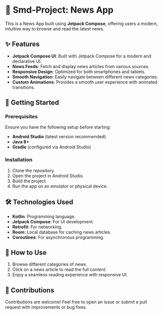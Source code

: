 # 📱 Smd-Project: News App

This is a News App built using **Jetpack Compose**, offering users a modern, intuitive way to browse and read the latest news.

## ✨ Features

- **Jetpack Compose UI**: Built with Jetpack Compose for a modern and declarative UI.
- **News Feeds**: Fetch and display news articles from various sources.
- **Responsive Design**: Optimized for both smartphones and tablets.
- **Smooth Navigation**: Easily navigate between different news categories.
- **Custom Animations**: Provides a smooth user experience with animated transitions.

## 🚀 Getting Started

### Prerequisites

Ensure you have the following setup before starting:

- **Android Studio** (latest version recommended)
- **Java 8+**
- **Gradle** (configured via Android Studio)

### Installation

1. Clone the repository.
2. Open the project in Android Studio.
3. Build the project.
4. Run the app on an emulator or physical device.

## 🛠️ Technologies Used

- **Kotlin**: Programming language.
- **Jetpack Compose**: For UI development.
- **Retrofit**: For networking.
- **Room**: Local database for caching news articles.
- **Coroutines**: For asynchronous programming.

## 📝 How to Use

1. Browse different categories of news.
2. Click on a news article to read the full content.
3. Enjoy a seamless reading experience with responsive UI.

## 🤝 Contributions

Contributions are welcome! Feel free to open an issue or submit a pull request with improvements or bug fixes.
